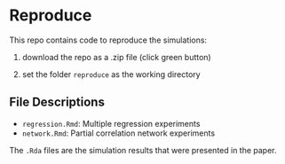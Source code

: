 # Reproduce

This repo contains code to reproduce the simulations: 

1. download the repo as a .zip file (click green button)

2. set the folder `reproduce` as the working directory


## File Descriptions

* `regression.Rmd`: Multiple regression experiments
* `network.Rmd`: Partial correlation network experiments

The `.Rda` files are the simulation results that were presented
in the paper.